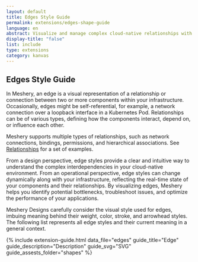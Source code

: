 ```yaml
---
layout: default
title: Edges Style Guide
permalink: extensions/edges-shape-guide
language: en
abstract: Visualize and manage complex cloud-native relationships with Kanvas' dynamic edge styling in Kubernetes architecture.
display-title: "false"
list: include
type: extensions
category: kanvas
---
```


## Edges Style Guide

In Meshery, an edge is a visual representation of a relationship or connection between two or more components within your infrastructure. Occasionally, edges might be self-referential, for example, a network connection over a loopback interface in a Kubernetes Pod. Relationships can be of various types, defining how the components interact, depend on, or influence each other.

Meshery supports multiple types of relationships, such as network connections, bindings, permissions, and hierarchical associations. See [Relationships]({{site.baseurl}}/concepts/logical/relationships) for a set of examples.

From a design perspective, edge styles provide a clear and intuitive way to understand the complex interdependencies in your cloud-native environment. From an operational perspective, edge styles can change dynamically along with your infrastructure, reflecting the real-time state of your components and their relationships. By visualizing edges, Meshery helps you identify potential bottlenecks, troubleshoot issues, and optimize the performance of your applications.

Meshery Designs carefully consider the visual style used for edges, imbuing meaning behind their weight, color, stroke, and arrowhead styles. The following list represents all edge styles and their current meaning in a general context.



{% include extension-guide.html
 data_file="edges"
 guide_title="Edge"
 guide_description="Description"
 guide_svg="SVG"
 guide_assests_folder="shapes"
%}